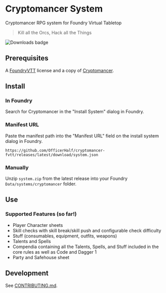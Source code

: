 # Cryptomancer System

Cryptomancer RPG system for Foundry Virtual Tabletop

> Kill all the Orcs, Hack all the Things

![Downloads badge](https://img.shields.io/github/downloads/OfficerHalf/cryptomancer-fvtt/latest/total?style=flat-square)

## Prerequisites

A [FoundryVTT](https://foundryvtt.com/) license and a copy of [Cryptomancer](http://cryptorpg.com/).

## Install

### In Foundry

Search for Cryptomancer in the "Install System" dialog in Foundry.

### Manifest URL

Paste the manifest path into the "Manifest URL" field on the install system dialog in Foundry.

`https://github.com/OfficerHalf/cryptomancer-fvtt/releases/latest/download/system.json`

### Manually

Unzip `system.zip` from the latest release into your Foundry `Data/systems/cryptomancer` folder.

## Use

### Supported Features (so far!)

- Player Character sheets
- Skill checks with skill break/skill push and configurable check difficulty
- Stuff (consumables, equipment, outfits, weapons)
- Talents and Spells
- Compendia containing all the Talents, Spells, and Stuff included in the core rules as well as Code and Dagger 1
- Party and Safehouse sheet

## Development

See [CONTRIBUTING.md](CONTRIBUTING.md).
